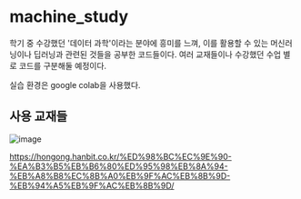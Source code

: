 # machine_study

학기 중 수강했던 '데이터 과학'이라는 분야에 흥미를 느껴, 
이를 활용할 수 있는 머신러닝이나 딥러닝과 관련된 것들을 공부한 코드들이다.
여러 교재들이나 수강했던 수업 별로 코드를 구분해둘 예정이다.

실습 환경은 google colab을 사용했다.

## 사용 교재들

![image](https://github.com/ho44013/machine_study/assets/65993860/59fbf351-91e0-4873-a66a-cb870ed5f7d3)

https://hongong.hanbit.co.kr/%ED%98%BC%EC%9E%90-%EA%B3%B5%EB%B6%80%ED%95%98%EB%8A%94-%EB%A8%B8%EC%8B%A0%EB%9F%AC%EB%8B%9D-%EB%94%A5%EB%9F%AC%EB%8B%9D/
